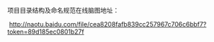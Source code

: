 项目目录结构及命名规范在线脑图地址：

​		http://naotu.baidu.com/file/cea8208fafb839cc257967c706c6bbf7?token=89d185ec0801b27f